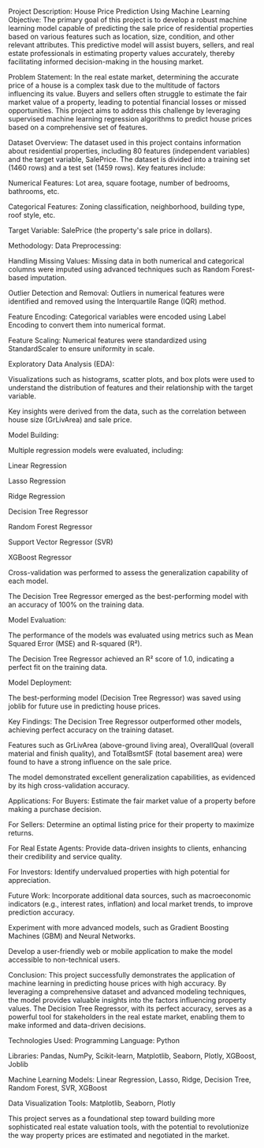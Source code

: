 Project Description: House Price Prediction Using Machine Learning
Objective:
The primary goal of this project is to develop a robust machine learning model capable of predicting the sale price of residential properties based on various features such as location, size, condition, and other relevant attributes. This predictive model will assist buyers, sellers, and real estate professionals in estimating property values accurately, thereby facilitating informed decision-making in the housing market.

Problem Statement:
In the real estate market, determining the accurate price of a house is a complex task due to the multitude of factors influencing its value. Buyers and sellers often struggle to estimate the fair market value of a property, leading to potential financial losses or missed opportunities. This project aims to address this challenge by leveraging supervised machine learning regression algorithms to predict house prices based on a comprehensive set of features.

Dataset Overview:
The dataset used in this project contains information about residential properties, including 80 features (independent variables) and the target variable, SalePrice. The dataset is divided into a training set (1460 rows) and a test set (1459 rows). Key features include:

Numerical Features: Lot area, square footage, number of bedrooms, bathrooms, etc.

Categorical Features: Zoning classification, neighborhood, building type, roof style, etc.

Target Variable: SalePrice (the property's sale price in dollars).

Methodology:
Data Preprocessing:

Handling Missing Values: Missing data in both numerical and categorical columns were imputed using advanced techniques such as Random Forest-based imputation.

Outlier Detection and Removal: Outliers in numerical features were identified and removed using the Interquartile Range (IQR) method.

Feature Encoding: Categorical variables were encoded using Label Encoding to convert them into numerical format.

Feature Scaling: Numerical features were standardized using StandardScaler to ensure uniformity in scale.

Exploratory Data Analysis (EDA):

Visualizations such as histograms, scatter plots, and box plots were used to understand the distribution of features and their relationship with the target variable.

Key insights were derived from the data, such as the correlation between house size (GrLivArea) and sale price.

Model Building:

Multiple regression models were evaluated, including:

Linear Regression

Lasso Regression

Ridge Regression

Decision Tree Regressor

Random Forest Regressor

Support Vector Regressor (SVR)

XGBoost Regressor

Cross-validation was performed to assess the generalization capability of each model.

The Decision Tree Regressor emerged as the best-performing model with an accuracy of 100% on the training data.

Model Evaluation:

The performance of the models was evaluated using metrics such as Mean Squared Error (MSE) and R-squared (R²).

The Decision Tree Regressor achieved an R² score of 1.0, indicating a perfect fit on the training data.

Model Deployment:

The best-performing model (Decision Tree Regressor) was saved using joblib for future use in predicting house prices.

Key Findings:
The Decision Tree Regressor outperformed other models, achieving perfect accuracy on the training dataset.

Features such as GrLivArea (above-ground living area), OverallQual (overall material and finish quality), and TotalBsmtSF (total basement area) were found to have a strong influence on the sale price.

The model demonstrated excellent generalization capabilities, as evidenced by its high cross-validation accuracy.

Applications:
For Buyers: Estimate the fair market value of a property before making a purchase decision.

For Sellers: Determine an optimal listing price for their property to maximize returns.

For Real Estate Agents: Provide data-driven insights to clients, enhancing their credibility and service quality.

For Investors: Identify undervalued properties with high potential for appreciation.

Future Work:
Incorporate additional data sources, such as macroeconomic indicators (e.g., interest rates, inflation) and local market trends, to improve prediction accuracy.

Experiment with more advanced models, such as Gradient Boosting Machines (GBM) and Neural Networks.

Develop a user-friendly web or mobile application to make the model accessible to non-technical users.

Conclusion:
This project successfully demonstrates the application of machine learning in predicting house prices with high accuracy. By leveraging a comprehensive dataset and advanced modeling techniques, the model provides valuable insights into the factors influencing property values. The Decision Tree Regressor, with its perfect accuracy, serves as a powerful tool for stakeholders in the real estate market, enabling them to make informed and data-driven decisions.

Technologies Used:
Programming Language: Python

Libraries: Pandas, NumPy, Scikit-learn, Matplotlib, Seaborn, Plotly, XGBoost, Joblib

Machine Learning Models: Linear Regression, Lasso, Ridge, Decision Tree, Random Forest, SVR, XGBoost

Data Visualization Tools: Matplotlib, Seaborn, Plotly

This project serves as a foundational step toward building more sophisticated real estate valuation tools, with the potential to revolutionize the way property prices are estimated and negotiated in the market.

